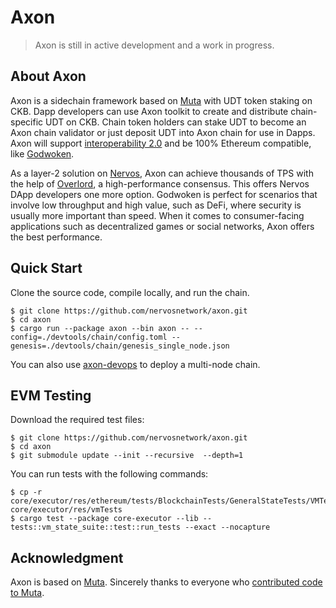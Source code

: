 # Axon

> Axon is still in active development and a work in progress.

## About Axon

Axon is a sidechain framework based on [Muta](https://github.com/nervosnetwork/muta) with UDT token staking on CKB.
Dapp developers can use Axon toolkit to create and distribute chain-specific UDT on CKB. Chain token holders can stake UDT to become an Axon chain validator or just deposit UDT into Axon chain for use in Dapps.
Axon will support [interoperability 2.0](https://medium.com/nervosnetwork/blockchain-abstraction-and-interoperability-2-0-eea98d81b7b6) and be 100% Ethereum compatible, like [Godwoken](https://github.com/nervosnetwork/godwoken).

As a layer-2 solution on [Nervos](https://www.nervos.org/), Axon can achieve thousands of TPS with the help of [Overlord](https://github.com/nervosnetwork/overlord), a high-performance consensus. 
This offers Nervos DApp developers one more option. Godwoken is perfect for scenarios that involve low throughput and high value, such as DeFi, where security is usually more important than speed.
When it comes to consumer-facing applications such as decentralized games or social networks, Axon offers the best performance.

## Quick Start

Clone the source code, compile locally, and run the chain.
```shell
$ git clone https://github.com/nervosnetwork/axon.git
$ cd axon
$ cargo run --package axon --bin axon -- --config=./devtools/chain/config.toml --genesis=./devtools/chain/genesis_single_node.json
```
You can also use [axon-devops](https://github.com/nervosnetwork/axon-devops) to deploy a multi-node chain.

## EVM Testing
Download the required test files: 
```shell
$ git clone https://github.com/nervosnetwork/axon.git
$ cd axon
$ git submodule update --init --recursive  --depth=1
```
You can run tests with the following commands:
```shell
$ cp -r core/executor/res/ethereum/tests/BlockchainTests/GeneralStateTests/VMTests/vmTests/ core/executor/res/vmTests
$ cargo test --package core-executor --lib -- tests::vm_state_suite::test::run_tests --exact --nocapture
```

## Acknowledgment

Axon is based on [Muta](https://github.com/nervosnetwork/muta). Sincerely thanks to everyone who [contributed code to Muta](https://github.com/nervosnetwork/muta/graphs/contributors).
